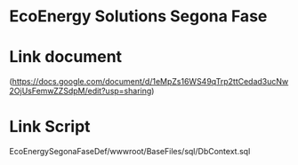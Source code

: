 # EcoEnergy Solutions Segona Fase

# Link document
(https://docs.google.com/document/d/1eMpZs16WS49qTrp2ttCedad3ucNw2OjUsFemwZZSdpM/edit?usp=sharing)

# Link Script
EcoEnergySegonaFaseDef/wwwroot/BaseFiles/sql/DbContext.sql

